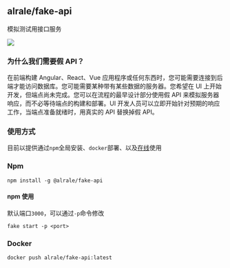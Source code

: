 ## alrale/fake-api

模拟测试用接口服务

<image src="public/assets/template.png" />

### 为什么我们需要假 API？

在前端构建 Angular、React、Vue 应用程序或任何东西时，您可能需要连接到后端才能访问数据库。您可能需要某种带有某些数据的服务器。您希望在 UI 上开始开发，但端点尚未完成。您可以在流程的最早设计部分使用假 API 来模拟服务器响应，而不必等待端点的构建和部署。UI 开发人员可以立即开始针对预期的响应工作，当端点准备就绪时，用真实的 API 替换掉假 API。

### 使用方式

目前以提供通过`npm`全局安装、`docker`部署、以及<a href="http://api.g0ngjie.com">在线</a>使用

### Npm

```shell
npm install -g @alrale/fake-api
```

#### npm 使用

默认端口`3000`，可以通过`-p`命令修改

```shell
fake start -p <port>
```

### Docker

```shell
docker push alrale/fake-api:latest
```

